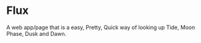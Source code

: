 Flux
====

A web app/page that is a easy, Pretty, Quick way of looking up Tide, Moon Phase, Dusk and Dawn.
